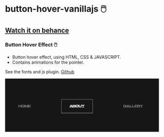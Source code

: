 # button-hover-vanillajs 🖱️
## [Watch it on behance](https://www.behance.net/soyrafaelalexander)
###  Button Hover Effect 🖱️

- Button hover effect, using HTML, CSS & JAVASCRIPT.
- Contains animations for the pointer.

See the fonts and js plugin. [Github](https://youtu.be/v37JcsRddBs)

![website](/preview.png)
